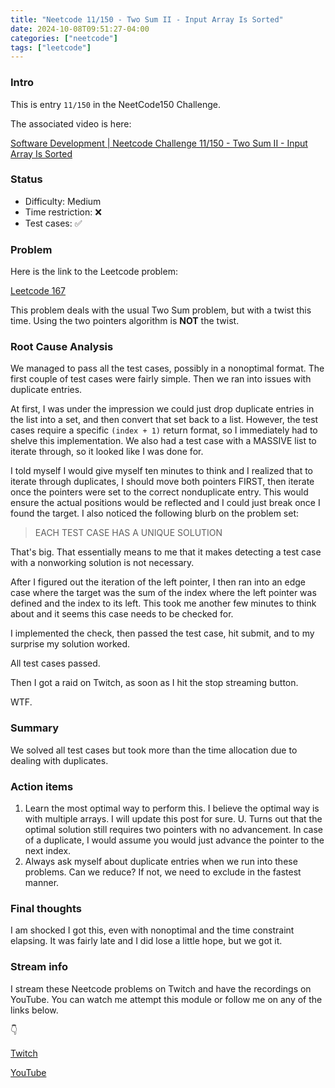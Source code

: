 ```yaml
---
title: "Neetcode 11/150 - Two Sum II - Input Array Is Sorted"
date: 2024-10-08T09:51:27-04:00
categories: ["neetcode"]
tags: ["leetcode"]
---
```


### Intro

This is entry `11/150` in the NeetCode150 Challenge.

The associated video is here:

[Software Development | Neetcode Challenge 11/150 - Two Sum II - Input Array Is Sorted](https://youtu.be/oQzlcwO5c9s)

### Status

- Difficulty: Medium
- Time restriction: ❌
- Test cases: ✅

### Problem

Here is the link to the Leetcode problem:

[Leetcode 167](https://leetcode.com/problems/two-sum-ii-input-array-is-sorted/description/)

This problem deals with the usual Two Sum problem, but with a twist this time. Using the two pointers algorithm is **NOT** the twist.

### Root Cause Analysis

We managed to pass all the test cases, possibly in a nonoptimal format. The first couple of test cases were fairly simple. Then we ran into issues with duplicate entries.

At first, I was under the impression we could just drop duplicate entries in the list into a set, and then convert that set back to a list. However, the test cases require a specific ` (index + 1) ` return format, so I immediately had to shelve this implementation. We also had a test case with a MASSIVE list to iterate through, so it looked like I was done for.

I told myself I would give myself ten minutes to think and I realized that to iterate through duplicates, I should move both pointers FIRST, then iterate once the pointers were set to the correct nonduplicate entry. This would ensure the actual positions would be reflected and I could just break once I found the target. I also noticed the following blurb on the problem set:

> EACH TEST CASE HAS A UNIQUE SOLUTION

That's big. That essentially means to me that it makes detecting a test case with a nonworking solution is not necessary.

After I figured out the iteration of the left pointer, I then ran into an edge case where the target was the sum of the index where the left pointer was defined and the index to its left. This took me another few minutes to think about and it seems this case needs to be checked for.

I implemented the check, then passed the test case, hit submit, and to my surprise my solution worked.

All test cases passed.

Then I got a raid on Twitch, as soon as I hit the stop streaming button.

WTF.

### Summary

We solved all test cases but took more than the time allocation due to dealing with duplicates.

### Action items

1. Learn the most optimal way to perform this. I believe the optimal way is with multiple arrays. I will update this post for sure.
U. Turns out that the optimal solution still requires two pointers with no advancement. In case of a duplicate, I would assume you would just advance the pointer to the next index.
2. Always ask myself about duplicate entries when we run into these problems. Can we reduce? If not, we need to exclude in the fastest manner.

### Final thoughts

I am shocked I got this, even with nonoptimal and the time constraint elapsing. It was fairly late and I did lose a little hope, but we got it.

### Stream info

I stream these Neetcode problems on Twitch and have the recordings on YouTube. You can watch me attempt this module or follow me on any of the links below.

👇

[Twitch](https://twitch.tv/Mexpat911)

[YouTube](https://www.youtube.com/@mexpat911)
